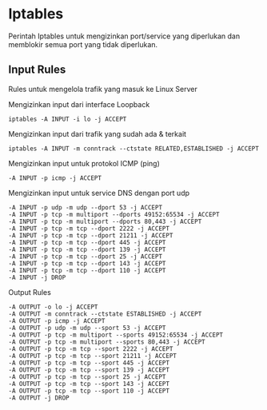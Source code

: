 # Iptables
Perintah Iptables untuk mengizinkan port/service yang diperlukan dan memblokir semua port yang tidak diperlukan.
## Input Rules
Rules untuk mengelola trafik yang masuk ke Linux Server 

Mengizinkan input dari interface Loopback

    iptables -A INPUT -i lo -j ACCEPT

Mengizinkan input dari trafik yang sudah ada & terkait

    iptables -A INPUT -m conntrack --ctstate RELATED,ESTABLISHED -j ACCEPT

Mengizinkan input untuk protokol ICMP (ping)
    
    -A INPUT -p icmp -j ACCEPT

Mengizinkan input untuk service DNS dengan port udp
    
    -A INPUT -p udp -m udp --dport 53 -j ACCEPT
    -A INPUT -p tcp -m multiport --dports 49152:65534 -j ACCEPT
    -A INPUT -p tcp -m multiport --dports 80,443 -j ACCEPT
    -A INPUT -p tcp -m tcp --dport 2222 -j ACCEPT
    -A INPUT -p tcp -m tcp --dport 21211 -j ACCEPT
    -A INPUT -p tcp -m tcp --dport 445 -j ACCEPT
    -A INPUT -p tcp -m tcp --dport 139 -j ACCEPT
    -A INPUT -p tcp -m tcp --dport 25 -j ACCEPT
    -A INPUT -p tcp -m tcp --dport 143 -j ACCEPT
    -A INPUT -p tcp -m tcp --dport 110 -j ACCEPT
    -A INPUT -j DROP

Output Rules

    -A OUTPUT -o lo -j ACCEPT
    -A OUTPUT -m conntrack --ctstate ESTABLISHED -j ACCEPT
    -A OUTPUT -p icmp -j ACCEPT
    -A OUTPUT -p udp -m udp --sport 53 -j ACCEPT
    -A OUTPUT -p tcp -m multiport --sports 49152:65534 -j ACCEPT
    -A OUTPUT -p tcp -m multiport --sports 80,443 -j ACCEPT
    -A OUTPUT -p tcp -m tcp --sport 2222 -j ACCEPT
    -A OUTPUT -p tcp -m tcp --sport 21211 -j ACCEPT
    -A OUTPUT -p tcp -m tcp --sport 445 -j ACCEPT
    -A OUTPUT -p tcp -m tcp --sport 139 -j ACCEPT
    -A OUTPUT -p tcp -m tcp --sport 25 -j ACCEPT
    -A OUTPUT -p tcp -m tcp --sport 143 -j ACCEPT
    -A OUTPUT -p tcp -m tcp --sport 110 -j ACCEPT
    -A OUTPUT -j DROP
